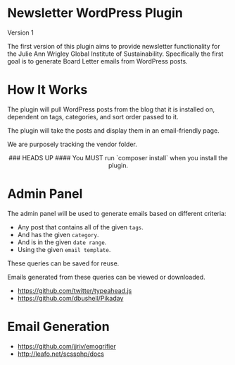 Newsletter WordPress Plugin
===========================

Version 1

The first version of this plugin aims to provide newsletter functionality
for the Julie Ann Wrigley Global Institute of Sustainability. Specifically
the first goal is to generate Board Letter emails from WordPress posts.

# How It Works

The plugin will pull WordPress posts from the blog that it is installed on,
dependent on tags, categories, and sort order passed to it.

The plugin will take the posts and display them in an email-friendly page.

We are purposely tracking the vendor folder.

<center>
### HEADS UP
#### You MUST run `composer install` when you install the plugin.
</center>


# Admin Panel

The admin panel will be used to generate emails based on different criteria:

* Any post that contains all of the given `tags`.
* And has the given `category`.
* And is in the given `date range`.
* Using the given `email template`.

These queries can be saved for reuse. 

Emails generated from these queries can be viewed or downloaded.

* https://github.com/twitter/typeahead.js
* https://github.com/dbushell/Pikaday

# Email Generation

* https://github.com/jjriv/emogrifier
* http://leafo.net/scssphp/docs